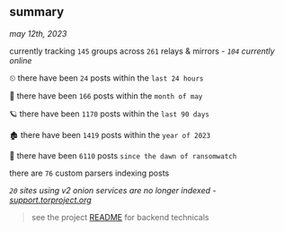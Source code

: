 
## summary
_may 12th, 2023_

currently tracking `145` groups across `261` relays & mirrors - _`104` currently online_

⏲ there have been `24` posts within the `last 24 hours`

🦈 there have been `166` posts within the `month of may`

🪐 there have been `1170` posts within the `last 90 days`

🏚 there have been `1419` posts within the `year of 2023`

🦕 there have been `6110` posts `since the dawn of ransomwatch`

there are `76` custom parsers indexing posts

_`20` sites using v2 onion services are no longer indexed - [support.torproject.org](https://support.torproject.org/onionservices/v2-deprecation/)_

> see the project [README](https://github.com/joshhighet/ransomwatch#ransomwatch--) for backend technicals
